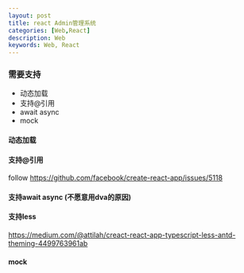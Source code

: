 ```yaml
---
layout: post
title: react Admin管理系统
categories: [Web,React]
description: Web
keywords: Web, React
---
```


### 需要支持
- 动态加载
- 支持@引用
- await async
- mock

#### 动态加载

#### 支持@引用
follow <https://github.com/facebook/create-react-app/issues/5118>

#### 支持await async (不愿意用dva的原因)

#### 支持less
<https://medium.com/@attilah/creact-react-app-typescript-less-antd-theming-4499763961ab>

#### mock